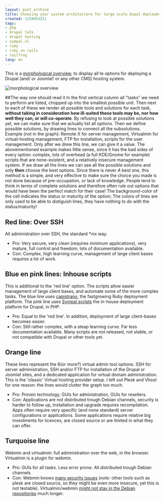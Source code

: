 ```yaml
---
layout: post_archive
title: Choosing your system architecture for large scale Dupal deployment.
created: 1158663251
tags:
- php
- drupal talk
- drupal hosting
- sympal.nl
- ruby
- ruby on rails
- railfrog
lang: en
---
```

This is a [morphological overview](http://webschuur.com/sites/webschuur.com/files/vhost_admin_morpho.png), to display all te options for deploying a Drupal (and/ or Joomla!! or any other CMS) hosting system.

![morphological overview](http://webschuur.com/sites/webschuur.com/files/vhost_admin_morpho_lo_res.png)

##The way one should read it
In the first vertical column all "tasks" we need to perform are listed, chopped up into the smallest possible unit. Then next to each of these we render all possible tools and solutions for each task, **without taking in consideration how ill-suited these tools may be, nor how well they can, or will co-operate**. By refusing to look at possible solutions yet, we can make sure that we actually list all options.
Then we define possible solutions, by drawing lines to connect all the subsolutions. Example (not in the graph): Remote X for server management, Virtualmin for virtual-hosting management, FTP for installation, scripts for the user management. Only after we drew this line, we can give it a value. The abovementioned example makes little sense, since it has the bad sides of every option: complex, lots of overhead (a full KDE/Gnome for example) scripts that are none-existent, and a relatively insecure management system.
If we draw all the lines we can see all the possible solutions and only **then** choose the best options. Since there is never *A* best one, this method is a simple, and very effective to make sure the choice you made is not done because of pre-occupation, or lack of knowledge. People tend to think in terms of complete solutions and therefore often rule out options that would have been the perfect match for their case!
The background-color of the cell indicates the status or maturity of the option; The colors of lines are only used to be able to distiguish lines, they have nothing to do with the status/maturity!

## Red line: Over SSH
All administration over SSH, the standard *nix way.

* Pro: Very secure, very clean (requires minimum applications), very mature, full control and freedom, lots of documentation available.
* Con: Complex, high learning curve, management of large client bases requires a lot of work.

## Blue en pink lines: Inhouse scripts
This is additional to the 'red line' option. The scripts allow easier management of large client bases, and automate some of the more complex tasks.
The blue line uses [capistrano](http://manuals.rubyonrails.com/read/book/17), the fastgrowing Ruby deployment platform.
The pink line uses [Sympal scripts](http://webschuur.com/node/637) the in-house deployment platform for Drupal, in PHP.

* Pro: Equal to the 'red line'. In addition, deployment of large client-bases becomes easier. 
* Con: Still rather complex, with a steap learning curve. Far less documentation available. Many scripts are not released, not stable, or not compatible with Drupal or other tools yet.

## Orange line
These lines represent the 6(or more?) virtual admin tool options. SSH for server administration, SSH and/or FTP for installation of the Drupal or Joomla! sites, and a dedicated application for virtual domain administration. This is the 'classic' Virtual hosting provider setup. I left out Plesk and Vhost for one reason: the lines would clutter the graph too much.

* Pro: Proven technology, GUIs for administration, GUIs for resellers.
* Con: Applications are not distributed trough Debian channels, security is harder to follow up, Installation and upgrade requires recompilation. Apps often require very specific (and none standard) server configurations or applications. Some applications require relative big investments for licences, are closed source or are limited in what they can offer.

## Turquoise line
Webmin and virtualmin: full administration over the web, in the browser. Virtualmin is a plugin for webmin.

* Pro: GUIs for all tasks. Less error prone. All distributed trough Debian channels
* Con: Webmin knows [many security issues](http://webmin.com/security.html) (_note:_ other tools such as plesk are closed source, so they might be even more insecure, yet this is not testable). Virtualmin/webmin [might not stay in the Debian repositories](http://lists.debian.org/debian-devel/2005/12/msg00790.html) much longer.
